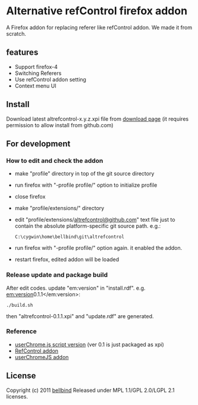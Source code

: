 # Alternative refControl firefox addon

A Firefox addon for replacing referer like refControl addon.
We made it from scratch.

## features

- Support firefox-4
- Switching Referers
- Use refControl addon setting
- Context menu UI

## Install

Download latest altrefcontrol-x.y.z.xpi file from 
[download page](https://github.com/bellbind/altrefcontrol/downloads)
(it requires permission to allow install from github.com)

## For development

### How to edit and check the addon

- make "profile" directory in top of the git source directory
- run firefox with "-profile profile/" option to initialize profile
- close firefox
- make "profile/extensions/" directory
- edit "profile/extensions/altrefcontrol@github.com" text file
  just to contain the absolute platform-specific git source path. 
  e.g.:

      C:\cygwin\home\bellbind\git\altrefcontrol

- run firefox with "-profile profile/" option again. it enabled the addon.
- restart firefox, edited addon will be loaded

### Release update and package build

After edit codes. update "em:version" in "install.rdf". 
e.g. <em:version>0.1.1</em:version>:

    ./build.sh

then "altrefcontrol-0.1.1.xpi" and "update.rdf" are generated.

### Reference

- [userChrome.js script version](https://gist.github.com/777814) (ver 0.1 is just packaged as xpi)
- [RefControl addon](http://www.stardrifter.org/refcontrol/)
- [userChromeJS addon](http://userchromejs.mozdev.org/)

## License

Copyright (c) 2011 [bellbind](http://twitter.com/bellbind)
Released under MPL 1.1/GPL 2.0/LGPL 2.1 licenses.
